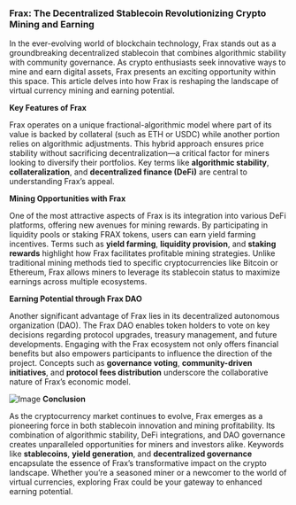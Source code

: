 ### Frax: The Decentralized Stablecoin Revolutionizing Crypto Mining and Earning

In the ever-evolving world of blockchain technology, Frax stands out as a groundbreaking decentralized stablecoin that combines algorithmic stability with community governance. As crypto enthusiasts seek innovative ways to mine and earn digital assets, Frax presents an exciting opportunity within this space. This article delves into how Frax is reshaping the landscape of virtual currency mining and earning potential.

**Key Features of Frax**

Frax operates on a unique fractional-algorithmic model where part of its value is backed by collateral (such as ETH or USDC) while another portion relies on algorithmic adjustments. This hybrid approach ensures price stability without sacrificing decentralization—a critical factor for miners looking to diversify their portfolios. Key terms like **algorithmic stability**, **collateralization**, and **decentralized finance (DeFi)** are central to understanding Frax’s appeal.

**Mining Opportunities with Frax**

One of the most attractive aspects of Frax is its integration into various DeFi platforms, offering new avenues for mining rewards. By participating in liquidity pools or staking FRAX tokens, users can earn yield farming incentives. Terms such as **yield farming**, **liquidity provision**, and **staking rewards** highlight how Frax facilitates profitable mining strategies. Unlike traditional mining methods tied to specific cryptocurrencies like Bitcoin or Ethereum, Frax allows miners to leverage its stablecoin status to maximize earnings across multiple ecosystems.

**Earning Potential through Frax DAO**

Another significant advantage of Frax lies in its decentralized autonomous organization (DAO). The Frax DAO enables token holders to vote on key decisions regarding protocol upgrades, treasury management, and future developments. Engaging with the Frax ecosystem not only offers financial benefits but also empowers participants to influence the direction of the project. Concepts such as **governance voting**, **community-driven initiatives**, and **protocol fees distribution** underscore the collaborative nature of Frax’s economic model.


![Image](https://github.com/user-attachments/assets/31692037-0104-4703-abd1-696b6a7dd41b)
**Conclusion**

As the cryptocurrency market continues to evolve, Frax emerges as a pioneering force in both stablecoin innovation and mining profitability. Its combination of algorithmic stability, DeFi integrations, and DAO governance creates unparalleled opportunities for miners and investors alike. Keywords like **stablecoins**, **yield generation**, and **decentralized governance** encapsulate the essence of Frax’s transformative impact on the crypto landscape. Whether you’re a seasoned miner or a newcomer to the world of virtual currencies, exploring Frax could be your gateway to enhanced earning potential.